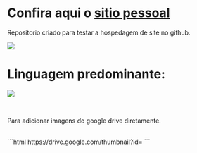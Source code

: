  <h1> Confira aqui o <a href="https://OgliariNatan.github.io">sitio pessoal </a>   </h1>

 <p> Repositorio criado para testar a hospedagem de site no github. <br />
  </p>

  <p>
 <img src="https://img.shields.io/github/languages/count/OgliariNatan/OgliariNatan.github.io?style=plastic">

  # Linguagem predominante: <br>

 <img src="https://img.shields.io/github/languages/top/OgliariNatan/OgliariNatan.github.io?color=violet&style=plastic">
 </p>


<br>

<p> Para adicionar imagens do google drive diretamente. <p> <br>
```html
https://drive.google.com/thumbnail?id=
```
